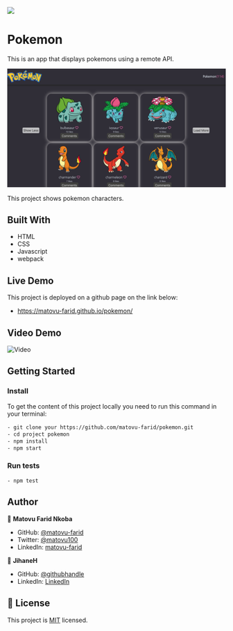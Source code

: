 ![](https://img.shields.io/badge/Microverse-blueviolet)

# Pokemon

This is an app that displays pokemons using a remote API.

![screenshot](./assets/screen1.png)

This project shows pokemon characters.

## Built With

- HTML
- CSS
- Javascript
- webpack

## Live Demo

This project is deployed on a github page on the link below:

- https://matovu-farid.github.io/pokemon/

## Video Demo

![Video](https://www.loom.com/share/2a3bc2add93044a0bc4735dd45d48b63)

## Getting Started

### Install

To get the content of this project locally you need to run this command in your terminal:

```
- git clone your https://github.com/matovu-farid/pokemon.git
- cd project pokemon
- npm install
- npm start
```

### Run tests

```
- npm test
```

## Author

👤 **Matovu Farid Nkoba**

- GitHub: [@matovu-farid](https://github.com/matovu-farid)
- Twitter: [@matovu100](https://twitter.com/matovu100)
- LinkedIn: [matovu-farid](https://www.linkedin.com/in/matovu-farid-48b80257)

👤 **JihaneH**

- GitHub: [@githubhandle](https://github.com/jihaneH)
- LinkedIn: [LinkedIn](https://www.linkedin.com/in/jihanne/)

## 📝 License

This project is [MIT](./MIT.md) licensed.

